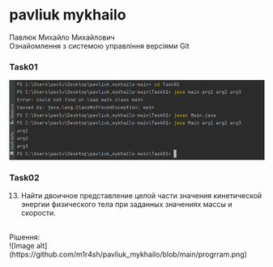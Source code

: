# pavliuk mykhailo
Павлюк Михайло Михайлович 
<br/>
Ознайомлення з системою управління версіями Git
<br/>
### Task01

![Image alt](https://github.com/m1r4sh/pavliuk_mykhailo/blob/main/progrram.png)
### Task02
13. Найти двоичное представление целой части значения кинетической энергии физического тела при заданных значениях массы и скорости.
<br/>
Рішення:
<br/>
![Image alt](https://github.com/m1r4sh/pavliuk_mykhailo/blob/main/progrram.png)

